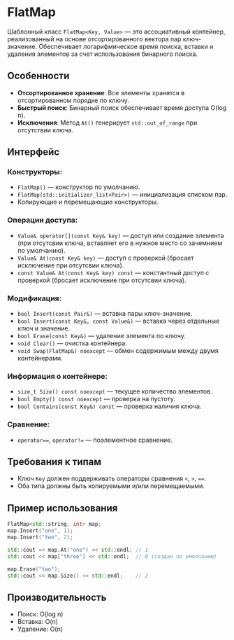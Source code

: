 # FlatMap

Шаблонный класс `FlatMap<Key, Value>` — это ассоциативный контейнер, реализованный на основе отсортированного вектора пар ключ-значение. Обеспечивает логарифмическое время поиска, вставки и удаления элементов за счет использования бинарного поиска.

## Особенности

- **Отсортированное хранение**: Все элементы хранятся в отсортированном порядке по ключу.
- **Быстрый поиск**: Бинарный поиск обеспечивает время доступа O(log n).
- **Исключения**: Метод `At()` генерирует `std::out_of_range` при отсутствии ключа.

## Интерфейс

### Конструкторы:

- `FlatMap()` — конструктор по умолчанию.
- `FlatMap(std::initializer_list<Pair>)` — инициализация списком пар.
- Копирующие и перемещающие конструкторы.

### Операции доступа:

- `Value& operator[](const Key& key)` — доступ или создание элемента (при отсутсвии ключа, вставляет его в нужное место со зачемнием по умолчанию).
- `Value& At(const Key& key)` — доступ с проверкой (бросает исключение при отсутсвии ключа).
- `const Value& At(const Key& key) const` — константный доступ с проверкой (бросает исключение при отсутсвии ключа).

### Модификация:

- `bool Insert(const Pair&)` — вставка пары ключ-значение.
- `bool Insert(const Key&, const Value&)` — вставка через отдельные ключ и значение.
- `bool Erase(const Key&)` — удаление элемента по ключу.
- `void Clear()` — очистка контейнера.
- `void Swap(FlatMap&) noexcept` — обмен содержимым между двумя контейнерами.

### Информация о контейнере:

- `size_t Size() const noexcept` — текущее количество элементов.
- `bool Empty() const noexcept` — проверка на пустоту.
- `bool Contains(const Key&) const` — проверка наличия ключа.

### Сравнение:

- `operator==`, `operator!=` — поэлементное сравнение.

## Требования к типам

- Ключ `Key` должен поддерживать операторы сравнения `<`, `>`, `==`.
- Оба типа должны быть копируемыми и/или перемещаемыми.

## Пример использования

```cpp
FlatMap<std::string, int> map;
map.Insert("one", 1);
map.Insert("two", 2);

std::cout << map.At("one") << std::endl; // 1
std::cout << map["three"] << std::endl;  // 0 (создан по умолчанию)

map.Erase("two");
std::cout << map.Size() << std::endl;    // 2
```

## Производительность
- Поиск: O(log n)
- Вставка: O(n)
- Удаление: O(n)
